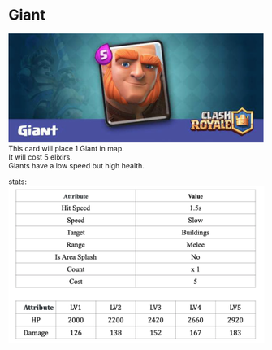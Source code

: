 # Giant

![Giant Card](../cards/Giant.png)<br>
This card will place 1 Giant in map.<br>
It will cost 5 elixirs.<br>
Giants have a low speed but high health.<br>

stats: <br>
![Barbarians Stats](../stats/Giant.png)
